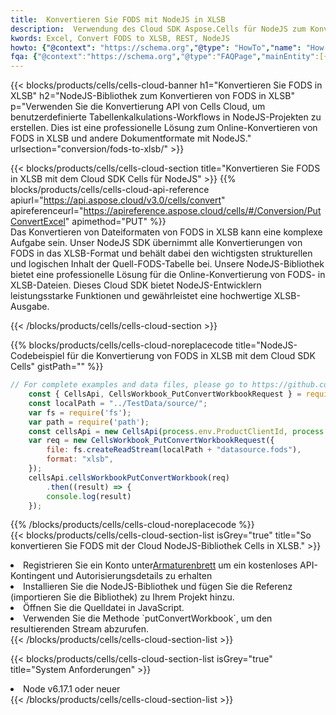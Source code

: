 ```yaml
---
title:  Konvertieren Sie FODS mit NodeJS in XLSB
description:  Verwendung des Cloud SDK Aspose.Cells für NodeJS zum Konvertieren einer Datei im FODS-Format in eine Datei im XLSB-Format.
kwords: Excel, Convert FODS to XLSB, REST, NodeJS
howto: {"@context": "https://schema.org","@type": "HowTo","name": "How to convert FODS to XLSB using the Cells Cloud NodeJS library.","description": "How to convert FODS to XLSB using the Cells Cloud NodeJS library.","image": {"@type": "ImageObject"},"url": "/nodejs/conversion/fods-to-xlsb/","step": [{ "@type": "HowToStep","name": "How to convert FODS to XLSB using the Cells Cloud NodeJS library. step 1", "image": {"@type": "ImageObject",},"url": "/nodejs/conversion/fods-to-xlsb/","text": "Register an account at <a href='https://dashboard.aspose.cloud/'>Dashboard</a> to get free API quota & authorization details",},{ "@type": "HowToStep","name": "How to convert FODS to XLSB using the Cells Cloud NodeJS library. step 1", "image": {"@type": "ImageObject",},"url": "/nodejs/conversion/fods-to-xlsb/","text": "Install NodeJS library and add the reference (import the library) to your project.",},{ "@type": "HowToStep","name": "How to convert FODS to XLSB using the Cells Cloud NodeJS library. step 1", "image": {"@type": "ImageObject",},"url": "/nodejs/conversion/fods-to-xlsb/","text": "Open the source file in JavaScript.",},{ "@type": "HowToStep","name": "How to convert FODS to XLSB using the Cells Cloud NodeJS library. step 1", "image": {"@type": "ImageObject",},"url": "/nodejs/conversion/fods-to-xlsb/","text": "Use the `putConvertWorkbook` method to retrieve the resulting stream.",}, ],"supply": {"@type": "HowToSupply","name": "document"},"tool": [{"@type": "HowToTool","name": "Visual Studio, Visual Studio Code, WebStorm"},{"@type": "HowToTool","name": "Aspose Cells"}],"totalTime": "PT6M"}
fqa: {"@context":"https://schema.org","@type":"FAQPage","mainEntity":[{"@type":"Question","name":"Why convert file formats in C# using REST API?","acceptedAnswer":{"@type":"Answer","text":"Documents are encoded in many ways, and some files may be incompatible with the software you use. To open and read such files, just convert them to appropriate file formats.<br/><ol><li>Install .NET SDK and add the reference (import the library) to your project.</li><li>Open the source file in C# using REST API.</li><li>Call the PutConvertWorkbookRequest() method, passing an output filename with required extension.</li><li>Get the result of conversion as a separate file.</li></ol>"}},{"@type":"Question","name":"What file formats can I convert with your C# library?","acceptedAnswer":{"@type":"Answer","text":"We support a variety of file formats for conversion using .NET library, including XLSX, Excel, xls , PDF, CSV, HTML, Markdown, XML, PNG, JPG, TIFF, Json, TXT and many more."}},{"@type":"Question","name":"What is the maximum allowed file size for conversion using this .NET library?","acceptedAnswer":{"@type":"Answer","text":"There are no file size limits for format conversions using .NET library."}}]}
---
```

{{< blocks/products/cells/cells-cloud-banner h1="Konvertieren Sie FODS in XLSB" h2="NodeJS-Bibliothek zum Konvertieren von FODS in XLSB" p="Verwenden Sie die Konvertierung API von Cells Cloud, um benutzerdefinierte Tabellenkalkulations-Workflows in NodeJS-Projekten zu erstellen. Dies ist eine professionelle Lösung zum Online-Konvertieren von FODS in XLSB und andere Dokumentformate mit NodeJS." urlsection="conversion/fods-to-xlsb/" >}}

{{< blocks/products/cells/cells-cloud-section title="Konvertieren Sie FODS in XLSB mit dem Cloud SDK Cells für NodeJS" >}}
{{% blocks/products/cells/cells-cloud-api-reference apiurl="https://api.aspose.cloud/v3.0/cells/convert" apireferenceurl="https://apireference.aspose.cloud/cells/#/Conversion/PutConvertExcel" apimethod="PUT" %}}
<br/>
Das Konvertieren von Dateiformaten von FODS in XLSB kann eine komplexe Aufgabe sein. Unser NodeJS SDK übernimmt alle Konvertierungen von FODS in das XLSB-Format und behält dabei den wichtigsten strukturellen und logischen Inhalt der Quell-FODS-Tabelle bei. Unsere NodeJS-Bibliothek bietet eine professionelle Lösung für die Online-Konvertierung von FODS- in XLSB-Dateien. Dieses Cloud SDK bietet NodeJS-Entwicklern leistungsstarke Funktionen und gewährleistet eine hochwertige XLSB-Ausgabe.

{{< /blocks/products/cells/cells-cloud-section >}}

{{% blocks/products/cells/cells-cloud-noreplacecode title="NodeJS-Codebeispiel für die Konvertierung von FODS in XLSB mit dem Cloud SDK Cells" gistPath="" %}}
 
```js
// For complete examples and data files, please go to https://github.com/aspose-cells-cloud/aspose-cells-cloud-node/
    const { CellsApi, CellsWorkbook_PutConvertWorkbookRequest } = require("asposecellscloud");
    const localPath = "../TestData/source/";
    var fs = require('fs');
    var path = require('path');
    const cellsApi = new CellsApi(process.env.ProductClientId, process.env.ProductClientSecret);
    var req = new CellsWorkbook_PutConvertWorkbookRequest({
        file: fs.createReadStream(localPath + "datasource.fods"),
        format: "xlsb",
    });
    cellsApi.cellsWorkbookPutConvertWorkbook(req)
        .then((result) => {
        console.log(result)
    });
```
 
{{% /blocks/products/cells/cells-cloud-noreplacecode %}}
<br/>
{{< blocks/products/cells/cells-cloud-section-list isGrey="true" title="So konvertieren Sie FODS mit der Cloud NodeJS-Bibliothek Cells in XLSB." >}}
<li> Registrieren Sie ein Konto unter<a href="https://dashboard.aspose.cloud/">Armaturenbrett</a> um ein kostenloses API-Kontingent und Autorisierungsdetails zu erhalten</li>
<li>Installieren Sie die NodeJS-Bibliothek und fügen Sie die Referenz (importieren Sie die Bibliothek) zu Ihrem Projekt hinzu.</li>
<li>Öffnen Sie die Quelldatei in JavaScript.</li>
<li>Verwenden Sie die Methode `putConvertWorkbook`, um den resultierenden Stream abzurufen.</li>
{{< /blocks/products/cells/cells-cloud-section-list >}}

{{< blocks/products/cells/cells-cloud-section-list isGrey="true" title="System Anforderungen" >}}
<li>Node v6.17.1 oder neuer</li>
{{< /blocks/products/cells/cells-cloud-section-list >}}
